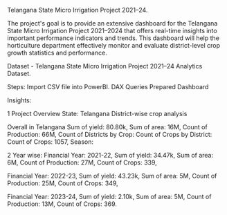 
Telangana State Micro Irrigation Project 2021–24.

The project's goal is to provide an extensive dashboard for the Telangana State Micro Irrigation Project 2021–2024 that offers real-time insights into important performance indicators and trends. This dashboard will help the horticulture department effectively monitor and evaluate district-level crop growth statistics and performance.

Dataset - Telangana State Micro Irrigation Project 2021–24 Analytics Dataset.

Steps:
Import CSV file into PowerBI.
DAX Queries
Prepared Dashboard

Insights:

1 Project Overview
State: Telangana
District-wise crop analysis

Overall in Telangana
Sum of yield: 80.80k,
Sum of area: 16M,
Count of Production: 66M,
Count of Districts by Crop:
Count of Crops by District:
Count of Crops: 1057,
Season:

2 Year wise:
Financial Year: 2021-22,
Sum of yield: 34.47k,
Sum of area: 6M,
Count of Production: 27M,
Count of Crops: 339,

Financial Year: 2022-23,
Sum of yield: 43.23k,
Sum of area: 5M,
Count of Production: 25M,
Count of Crops: 349,


Financial Year: 2023-24,
Sum of yield: 2.10k,
Sum of area: 5M,
Count of Production: 13M,
Count of Crops: 369.
